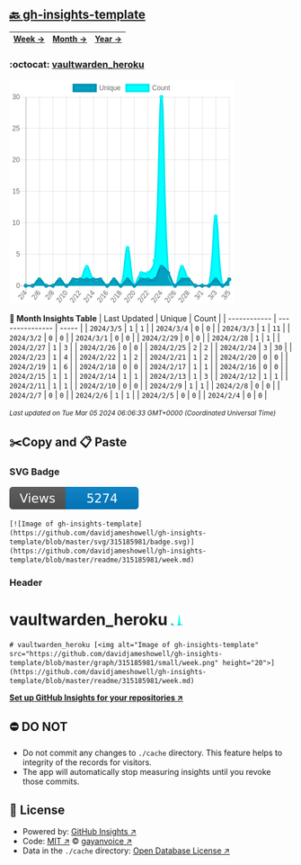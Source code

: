 ## [🔙 gh-insights-template](https://github.com/davidjameshowell/gh-insights-template)
| [**Week →**](https://github.com/davidjameshowell/gh-insights-template/blob/master/readme/315185981/week.md) | [**Month →**](https://github.com/davidjameshowell/gh-insights-template/blob/master/readme/315185981/month.md) | [**Year →**](https://github.com/davidjameshowell/gh-insights-template/blob/master/readme/315185981/year.md) |
 | ------------ | --------------- | ----- |

### :octocat: [vaultwarden_heroku](https://github.com/davidjameshowell/vaultwarden_heroku)
![Image of gh-insights-template](https://github.com/davidjameshowell/gh-insights-template/blob/master/graph/315185981/large/month.png)

**:calendar: Month Insights Table**
| Last Updated | Unique | Count |
 | ------------ | --------------- | ----- |
 | `2024/3/5` |  `1` | `1` |
 | `2024/3/4` |  `0` | `0` |
 | `2024/3/3` |  `1` | `11` |
 | `2024/3/2` |  `0` | `0` |
 | `2024/3/1` |  `0` | `0` |
 | `2024/2/29` |  `0` | `0` |
 | `2024/2/28` |  `1` | `1` |
 | `2024/2/27` |  `1` | `3` |
 | `2024/2/26` |  `0` | `0` |
 | `2024/2/25` |  `2` | `2` |
 | `2024/2/24` |  `3` | `30` |
 | `2024/2/23` |  `1` | `4` |
 | `2024/2/22` |  `1` | `2` |
 | `2024/2/21` |  `1` | `2` |
 | `2024/2/20` |  `0` | `0` |
 | `2024/2/19` |  `1` | `6` |
 | `2024/2/18` |  `0` | `0` |
 | `2024/2/17` |  `1` | `1` |
 | `2024/2/16` |  `0` | `0` |
 | `2024/2/15` |  `1` | `1` |
 | `2024/2/14` |  `1` | `1` |
 | `2024/2/13` |  `1` | `3` |
 | `2024/2/12` |  `1` | `1` |
 | `2024/2/11` |  `1` | `1` |
 | `2024/2/10` |  `0` | `0` |
 | `2024/2/9` |  `1` | `1` |
 | `2024/2/8` |  `0` | `0` |
 | `2024/2/7` |  `0` | `0` |
 | `2024/2/6` |  `1` | `1` |
 | `2024/2/5` |  `0` | `0` |
 | `2024/2/4` |  `0` | `0` |

<small><i>Last updated on Tue Mar 05 2024 06:06:33 GMT+0000 (Coordinated Universal Time)</i></small>

## ✂️Copy and 📋 Paste
### SVG Badge
[![Image of gh-insights-template](https://github.com/davidjameshowell/gh-insights-template/blob/master/svg/315185981/badge.svg)](https://github.com/davidjameshowell/gh-insights-template/blob/master/readme/315185981/week.md)
```readme
[![Image of gh-insights-template](https://github.com/davidjameshowell/gh-insights-template/blob/master/svg/315185981/badge.svg)](https://github.com/davidjameshowell/gh-insights-template/blob/master/readme/315185981/week.md)
```
### Header
# vaultwarden_heroku [<img alt="Image of gh-insights-template" src="https://github.com/davidjameshowell/gh-insights-template/blob/master/graph/315185981/small/week.png" height="20">](https://github.com/davidjameshowell/gh-insights-template/blob/master/readme/315185981/week.md)
```readme
# vaultwarden_heroku [<img alt="Image of gh-insights-template" src="https://github.com/davidjameshowell/gh-insights-template/blob/master/graph/315185981/small/week.png" height="20">](https://github.com/davidjameshowell/gh-insights-template/blob/master/readme/315185981/week.md)
```
[**Set up GitHub Insights for your repositories ↗️**](https://github.com/gayanvoice/github-insights)
## ⛔ DO NOT
- Do not commit any changes to `./cache` directory. This feature helps to integrity of the records for visitors.
- The app will automatically stop measuring insights until you revoke those commits.
## 📄 License
- Powered by: [GitHub Insights ↗️](https://github.com/gayanvoice/github-insights)
- Code: [MIT ↗️](./LICENSE) © [gayanvoice ↗️](https://github.com/gayanvoice)
- Data in the `./cache` directory: [Open Database License ↗️](https://opendatacommons.org/licenses/odbl/1-0/)